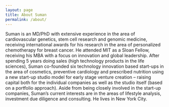```yaml
---
layout: page
title: About Suman
permalink: /about/
---
```



Suman is an MD/PhD with extensive experience in the area of cardiovascular genetics, stem cell research and genomic medicine, receiving international awards for his research in the area of personalized chemotherapy for breast cancer. He attended MIT as a Sloan Fellow, receiving his MBA with a focus on innovation and global leadership. After spending 5 years doing sales (high technology products in the life sciences), Suman co-founded six technology innovation based start-ups in the area of cosmetics, preventive cardiology and prescribed nutrition using a new start-up studio model for early stage venture creation – raising capital both for the individual companies as well as the studio itself (based on a portfolio approach). Aside from being closely involved in the start-up companies, Suman’s current interests are in the areas of lifestyle analysis, investment due diligence and consulting. He lives in New York City.
